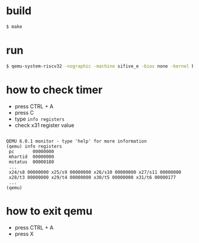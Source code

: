 # build

```sh
$ make
```

# run

```sh
$ qemu-system-riscv32 -nographic -machine sifive_e -bios none -kernel build/timer.elf
```

# how to check timer

* press CTRL + A
* press C
* type `info registers`
* check x31 register value

```

QEMU 6.0.1 monitor - type 'help' for more information
(qemu) info registers
 pc       00000000
 mhartid  00000000
 mstatus  00000180
 ...
 x24/s8 00000000 x25/s9 00000000 x26/s10 00000000 x27/s11 00000000
 x28/t3 00000000 x29/t4 00000000 x30/t5 00000000 x31/t6 00000177
 ...
(qemu)
```

# how to exit qemu

* press CTRL + A
* press X
